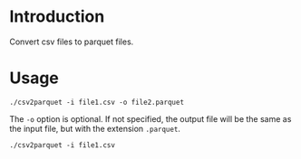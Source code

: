 # Introduction

Convert csv files to parquet files.

# Usage

```
./csv2parquet -i file1.csv -o file2.parquet
```

The `-o` option is optional. If not specified, the output file will be the same as the input file, but with the extension `.parquet`.

```
./csv2parquet -i file1.csv
```
